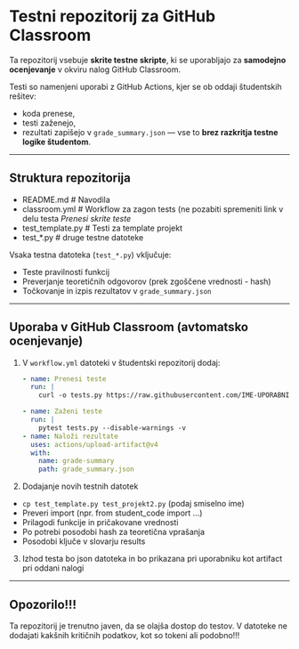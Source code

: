 # Testni repozitorij za GitHub Classroom

Ta repozitorij vsebuje **skrite testne skripte**, ki se uporabljajo za **samodejno ocenjevanje** v okviru nalog GitHub Classroom.

Testi so namenjeni uporabi z GitHub Actions, kjer se ob oddaji študentskih rešitev:
- koda prenese,
- testi zaženejo,
- rezultati zapišejo v `grade_summary.json` — vse to **brez razkritja testne logike študentom**.

---

## Struktura repozitorija
- README.md # Navodila
- classroom.yml # Workflow za zagon tests (ne pozabiti spremeniti link v delu testa _Prenesi skrite teste_
- test_template.py # Testi za template projekt
- test_*.py # druge testne datoteke

Vsaka testna datoteka (`test_*.py`) vključuje:
- Teste pravilnosti funkcij
- Preverjanje teoretičnih odgovorov (prek zgoščene vrednosti - hash)
- Točkovanje in izpis rezultatov v `grade_summary.json`

---

## Uporaba v GitHub Classroom (avtomatsko ocenjevanje)

1. V `workflow.yml` datoteki v študentski repozitorij dodaj:

   ```yaml
   - name: Prenesi teste
     run: |
       curl -o tests.py https://raw.githubusercontent.com/IME-UPORABNISKEGA-RACUNA/IME-TEGA-REPOZITORIJA/main/test_projekt1.py

   - name: Zaženi teste
     run: |
       pytest tests.py --disable-warnings -v
   - name: Naloži rezultate
     uses: actions/upload-artifact@v4
     with:
       name: grade-summary
       path: grade_summary.json

  2. Dodajanje novih testnih datotek
   - ```cp test_template.py test_projekt2.py``` (podaj smiselno ime)
   - Preveri import (npr. from student_code import ...)
   - Prilagodi funkcije in pričakovane vrednosti
   - Po potrebi posodobi hash za teoretična vprašanja
   - Posodobi ključe v slovarju results

  3. Izhod testa bo json datoteka in bo prikazana pri uporabniku kot artifact pri oddani nalogi

---

## Opozorilo!!!
Ta repozitorij je trenutno javen, da se olajša dostop do testov. V datoteke ne dodajati kakšnih kritičnih podatkov, kot so tokeni ali podobno!!!



